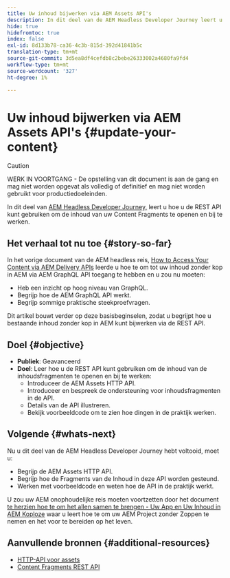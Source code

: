 ```yaml
---
title: Uw inhoud bijwerken via AEM Assets API's
description: In dit deel van de AEM Headless Developer Journey leert u hoe u de REST API kunt gebruiken om toegang te krijgen tot de inhoud van de Content Fragments en deze bij te werken.
hide: true
hidefromtoc: true
index: false
exl-id: 8d133b78-ca36-4c3b-815d-392d41841b5c
translation-type: tm+mt
source-git-commit: 3d5ea8df4cefdb8c2bebe26333002a4680fa9fd4
workflow-type: tm+mt
source-wordcount: '327'
ht-degree: 1%

---
```


# Uw inhoud bijwerken via AEM Assets API&#39;s {#update-your-content}

>[!CAUTION]
>
>WERK IN VOORTGANG - De opstelling van dit document is aan de gang en mag niet worden opgevat als volledig of definitief en mag niet worden gebruikt voor productiedoeleinden.

In dit deel van [AEM Headless Developer Journey,](overview.md) leert u hoe u de REST API kunt gebruiken om de inhoud van uw Content Fragments te openen en bij te werken.

## Het verhaal tot nu toe {#story-so-far}

In het vorige document van de AEM headless reis, [How to Access Your Content via AEM Delivery APIs](access-your-content.md) leerde u hoe te om tot uw inhoud zonder kop in AEM via AEM GraphQL API toegang te hebben en u zou nu moeten:

* Heb een inzicht op hoog niveau van GraphQL.
* Begrijp hoe de AEM GraphQL API werkt.
* Begrijp sommige praktische steekproefvragen.

Dit artikel bouwt verder op deze basisbeginselen, zodat u begrijpt hoe u bestaande inhoud zonder kop in AEM kunt bijwerken via de REST API.

## Doel {#objective}

* **Publiek**: Geavanceerd
* **Doel**: Leer hoe u de REST API kunt gebruiken om de inhoud van de inhoudsfragmenten te openen en bij te werken:
   * Introduceer de AEM Assets HTTP API.
   * Introduceer en bespreek de ondersteuning voor inhoudsfragmenten in de API.
   * Details van de API illustreren.
   * Bekijk voorbeeldcode om te zien hoe dingen in de praktijk werken.

## Volgende {#whats-next}

Nu u dit deel van de AEM Headless Developer Journey hebt voltooid, moet u:

* Begrijp de AEM Assets HTTP API.
* Begrijp hoe de Fragments van de Inhoud in deze API worden gesteund.
* Werken met voorbeeldcode en weten hoe de API in de praktijk werkt.

U zou uw AEM onophoudelijke reis moeten voortzetten door het document [te herzien hoe te om het allen samen te brengen - Uw App en Uw Inhoud in AEM Koploze](put-it-all-together.md) waar u leert hoe te om uw AEM Project zonder Zoppen te nemen en het voor te bereiden op het leven.

## Aanvullende bronnen {#additional-resources}

* [HTTP-API voor assets](/help/assets/mac-api-assets.md)
* [Content Fragments REST API](/help/assets/content-fragments/assets-api-content-fragments.md)
